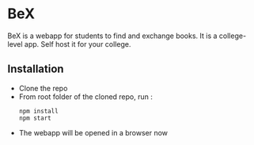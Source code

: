 # BeX

BeX is a webapp for students to find and exchange books. It is a college-level app. Self host it for your college.

## Installation

* Clone the repo
* From root folder of the cloned repo, run :
    ```
    npm install
    npm start
    ```
* The webapp will be opened in a browser now
